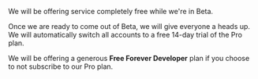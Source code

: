 We will be offering service completely free while we're in Beta.

Once we are ready to come out of Beta, we will give everyone a heads up. We will automatically switch all accounts to a free 14-day trial of the Pro plan.

We will be offering a generous **Free Forever Developer** plan if you choose to not subscribe to our Pro plan.